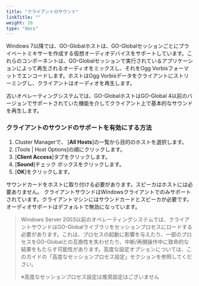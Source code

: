 ```yaml
---
title: "クライアントのサウンド"
linkTitle: ""
weight: 16
type: "docs"
---
```



Windows 7以降では、GO-Globalホストは、GO-Globalセッションごとにプライベートミキサーを作成する仮想オーディオデバイスをサポートしています。これらのコンポーネントは、GO-Globalセッションで実行されているアプリケーションによって再生されるオーディオをミックスし、それをOgg Vorbisフォーマットでエンコードします。ホストはOgg Vorbisデータをクライアントにストリーミングし、クライアントはオーディオを再生します。

古いオペレーティングシステムでは、GO-GlobalホストはGO-Global 4以前のバージョンでサポートされていた機能を介してクライアント上で基本的なサウンドを再生します。

### クライアントのサウンドのサポートを有効にする方法

1. Cluster Managerで、 [**All Hosts**]の一覧から目的のホストを選択します。
2. [Tools | Host Options]の順にクリックします。
3. [**Client Access**]タブをクリックします。
4. [**Sound**]チェック ボックスをクリックします。
5. [**OK**]をクリックします。

サウンドカードをホストに取り付ける必要があります。スピーカはホストには必要ありません。 クライアントサウンドはWindowsクライアントでのみサポートされています。クライアントマシンにはサウンドカードとスピーカが必要です。オーディオサポートはデフォルトで無効になっています。

>Windows Server 2003以前のオペレーティングシステムでは、クライアントサウンドはGO-Globalライブラリをセッションプロセスにロードする必要があります。これは、プロセスの起動に影響を与えたり、一部のプロセスをGO-Globalとの互換性を失わせたり、中断/再開操作中に致命的な結果をもたらす可能性があります。高度な設定オプションについては、このガイドの「高度なセッションプロセス設定」セクションを参照してください。
>
>※高度なセッションプロセス設定は推奨設定はございません